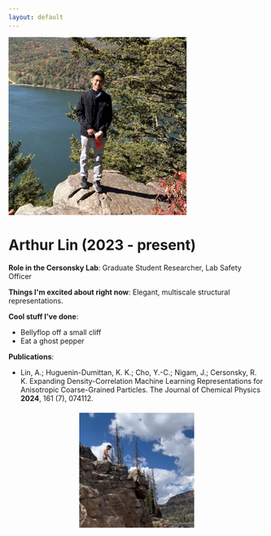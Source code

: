 ```yaml
---
layout: default
---
```


<head>
<style>
.profile-container {
 display: flex;
 flex-direction: row;
 flex-wrap: wrap;
 justify-content: center;
 align-items: center;
 gap: 25px 10px;
 max-width: 700px;
 margin-left: auto;
 margin-right: auto;
 margin-top: 20px;
 margin-bottom: 20px;
}
.extra {
 max-width: 45%;
 object-fit: cover;
 text-align: center;
}
.profile {
 width: 25em;
}

@media print, screen and (max-width: 720px) {
 .profile {
  width: 100%;
 }
 .extra {
  max-width: 100%;
 }
}

</style>
</head>

<!-- Replace `example_student` with your name -->
<img src="/assets/img/arthur_lin.png" alt="Profile Image" class="center profile">

<!-- Replace `Example Student` with your name and include your start date-->
# **Arthur Lin (2023 - present)**

<!-- Choose your title -- feel free to be professionally silly -->
**Role in the Cersonsky Lab**: Graduate Student Researcher, Lab Safety Officer

<!-- Name at least one research topic amongst this list -->
**Things I'm excited about right now**: Elegant, multiscale structural representations.

<!-- Ultimately, we'll use this section to
     include papers and talks, and contributions
     But for now put whatever you want -->
**Cool stuff I've done**: 
* Bellyflop off a small cliff
* Eat a ghost pepper

**Publications**:
- Lin, A.; Huguenin-Dumittan, K. K.; Cho, Y.-C.; Nigam, J.; Cersonsky, R. K. Expanding Density-Correlation Machine Learning Representations for Anisotropic Coarse-Grained Particles. The Journal of Chemical Physics **2024**, 161 (7), 074112.  



<!-- If you have photos you would like to exhibit,
     save them as `/assets/member_images/your_name_photo_#.png`
     and replace example_student below -->

<div class="profile-container">
<div class="extra">
<img src='/assets/img/arthur_lin_1.gif'> 
</div>
</div>

